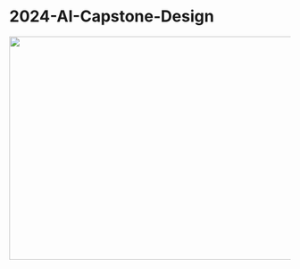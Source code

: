 # 2024-AI-Capstone-Design


<img src="https://github.com/user-attachments/assets/37b5883e-19c7-4c5e-9c62-975368132260"  width="600" height="400"/>
